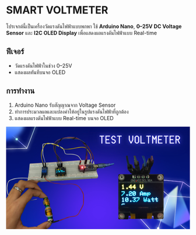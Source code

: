 # SMART VOLTMETER  

โปรเจกต์นี้เป็นเครื่องวัดแรงดันไฟฟ้าแบบพกพา ใช้ **Arduino Nano**, **0–25V DC Voltage Sensor** และ **I2C OLED Display** เพื่อแสดงผลแรงดันไฟฟ้าแบบ Real-time  

## ฟีเจอร์  
- วัดแรงดันไฟฟ้าในช่วง 0–25V  
- แสดงผลทันทีบนจอ OLED  

## การทำงาน  
1. Arduino Nano รับสัญญาณจาก Voltage Sensor  
2. ทำการประมวลผลและแปลงค่าให้อยู่ในรูปแรงดันไฟฟ้าที่ถูกต้อง  
3. แสดงผลแรงดันไฟฟ้าแบบ Real-time บนจอ OLED  

![Smart Voltmeter](image.png)  